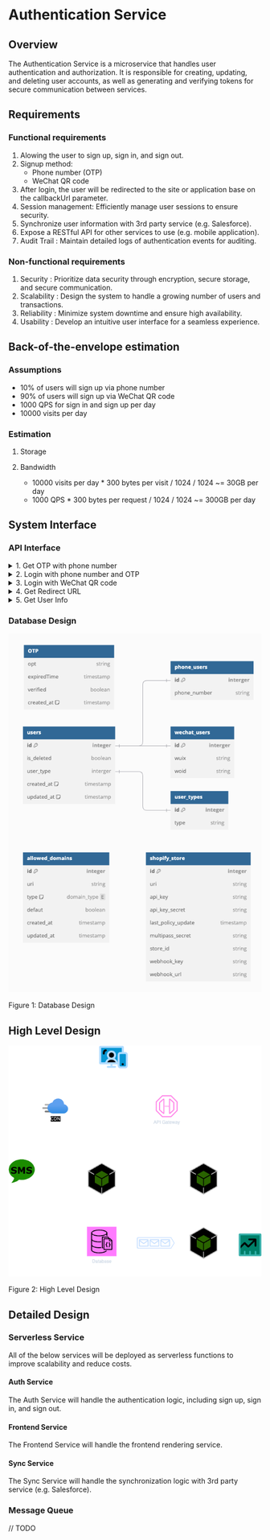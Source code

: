 # Authentication Service

## Overview

The Authentication Service is a microservice that handles user authentication and authorization. It is responsible for creating, updating, and deleting user accounts, as well as generating and verifying tokens for secure communication between services.

## Requirements

### Functional requirements

1. Alowing the user to sign up, sign in, and sign out.
2. Signup method:
   - Phone number (OTP)
   - WeChat QR code
3. After login, the user will be redirected to the site or application base on the callbackUrl parameter.
4. Session management: Efficiently manage user sessions to ensure security.
5. Synchronize user information with 3rd party service (e.g. Salesforce).
6. Expose a RESTful API for other services to use (e.g. mobile application).
7. Audit Trail : Maintain detailed logs of authentication events for auditing.

### Non-functional requirements

1. Security : Prioritize data security through encryption, secure storage, and secure communication.
2. Scalability : Design the system to handle a growing number of users and transactions.
3. Reliability : Minimize system downtime and ensure high availability.
4. Usability : Develop an intuitive user interface for a seamless experience.

## Back-of-the-envelope estimation

### Assumptions

- 10% of users will sign up via phone number
- 90% of users will sign up via WeChat QR code
- 1000 QPS for sign in and sign up per day
- 10000 visits per day

### Estimation

1. Storage

2. Bandwidth
   - 10000 visits per day * 300 bytes per visit / 1024 / 1024 ~= 30GB per day
   - 1000 QPS * 300 bytes per request / 1024 / 1024 ~= 300GB per day

## System Interface

### API Interface

<details>
<summary>1. Get OTP with phone number</summary>

- **Endpoint:** `/api/v1/get_otp`
- **Method:** `GET`
- **Description:** Get OTP with phone number.
- **Path Parameter:**
- `phone_number`: The phone number.
- **Response:**

   ```json
   {
      "key": "secret_key"
   }
   ```

</details>

<details>
<summary>2. Login with phone number and OTP</summary>

- **Endpoint:** `/api/v1/login_phone`
- **Method:** `POST`
- **Description:** Login with phone number and OTP.
- **Request Body:**

   ```json
   {
      "phone_number": "1234567890",
      "otp": "123456",
      "key": "secret_key"
   }
   ```

- **Response:**
   Set session via cookie.

   ```json
   {
      "success": true
   }
   ```

</details>

<details>
<summary>3. Login with WeChat QR code</summary>

- **Endpoint:** `/api/v1/login_wechat`
- **Method:** `POST`
- **Description:** Login with WeChat QR code.
- **Request Body:**

   ```json
   {
      "code": "code_from_wechat"
   }
   ```

- **Response:**
   Set session via cookie.

   ```json
   {
      "success": true
   }
   ```

</details>

<details>
<summary>4. Get Redirect URL</summary>

- **Endpoint:** `/api/v1/redirect_url`
- **Method:** `GET`
- **Header:** Auth session from cookie
- **Description:** Get Redirect URL.
- **Path Parameter:**

   ```json
   {
      "callback_url": "callback_url"
   }
   ```

- **Response:**

   ```json
   {
      "redirect_url": "redirect_url"
   }
   ```

</details>

<details>
<summary>5. Get User Info</summary>

- **Endpoint:** `/api/v1/user`
- **Method:** `GET`
- **Description:** Get Redirect URL.
- **Path Parameter:**

   ```json
   {
      "token": "token"
   }
   ```

- **Response:**

   ```json
   {
      "phone_number": "1234567890",
      "wuid": "wuid"
   }
   ```

</details>

### Database Design

![Database Design](database.png)

Figure 1: Database Design

## High Level Design

![High Level Design](high-level-architech.png)

Figure 2: High Level Design

## Detailed Design

### Serverless Service

All of the below services will be deployed as serverless functions to improve scalability and reduce costs.

#### Auth Service

The Auth Service will handle the authentication logic, including sign up, sign in, and sign out.

#### Frontend Service

The Frontend Service will handle the frontend rendering service.

#### Sync Service

The Sync Service will handle the synchronization logic with 3rd party service (e.g. Salesforce).

### Message Queue

// TODO